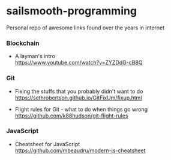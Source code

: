 # sailsmooth-programming
Personal repo of awesome links found over the years in internet

### Blockchain 
* A layman's intro  
https://www.youtube.com/watch?v=ZYZDdG-cB8Q


### Git 
* Fixing the stuffs that you probably didn't want to do  
https://sethrobertson.github.io/GitFixUm/fixup.html

* Flight rules for Git - what to do when things go wrong  
https://github.com/k88hudson/git-flight-rules


### JavaScript  
* Cheatsheet for JavaScript  
https://github.com/mbeaudru/modern-js-cheatsheet




